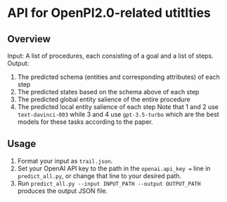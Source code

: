 # API for OpenPI2.0-related utitlties


## Overview
Input: A list of procedures, each consisting of a goal and a list of steps.
Output:
1. The predicted schema (entities and corresponding attributes) of each step
2. The predicted states based on the schema above of each step
3. The predicted global entity salience of the entire procedure 
4. The predicted local entity salience of each step
Note that 1 and 2 use `text-davinci-003` while 3 and 4 use `gpt-3.5-turbo` which are the best models for these tasks according to the paper.

## Usage
1. Format your input as `trail.json`. 
2. Set your OpenAI API key to the path in the `openai.api_key =` line in `predict_all.py`, or change that line to your desired path.
3. Run `predict_all.py --input INPUT_PATH --output OUTPUT_PATH` produces the output JSON file. 